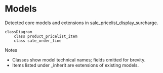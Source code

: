 # Models

Detected core models and extensions in sale_pricelist_display_surcharge.

```mermaid
classDiagram
    class product_pricelist_item
    class sale_order_line
```

Notes
- Classes show model technical names; fields omitted for brevity.
- Items listed under _inherit are extensions of existing models.
